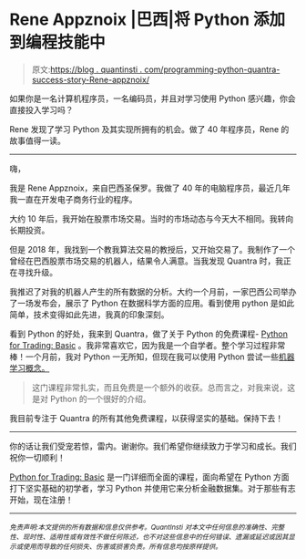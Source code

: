 # Rene Appznoix |巴西|将 Python 添加到编程技能中

> 原文:[https://blog . quantinsti . com/programming-python-quantra-success-story-Rene-appznoix/](https://blog.quantinsti.com/programming-python-quantra-success-story-rene-appznoix/)

如果你是一名计算机程序员，一名编码员，并且对学习使用 Python 感兴趣，你会直接投入学习吗？

Rene 发现了学习 Python 及其实现所拥有的机会。做了 40 年程序员，Rene 的故事值得一读。

* * *

嗨，

我是 Rene Appznoix，来自巴西圣保罗。我做了 40 年的电脑程序员，最近几年我一直在开发电子商务行业的程序。

大约 10 年后，我开始在股票市场交易。当时的市场动态与今天大不相同。我转向长期投资。

但是 2018 年，我找到一个教我算法交易的教授后，又开始交易了。我制作了一个曾经在巴西股票市场交易的机器人，结果令人满意。当我发现 Quantra 时，我正在寻找升级。

我推迟了对我的机器人产生的所有数据的分析。大约一个月前，一家巴西公司举办了一场发布会，展示了 Python 在数据科学方面的应用。看到使用 python 是如此简单，技术变得如此先进，我真的印象深刻。

看到 Python 的好处，我来到 Quantra，做了关于 Python 的免费课程- [Python for Trading: Basic](https://quantra.quantinsti.com/course/python-trading-basic) 。我非常喜欢它，因为我是一个自学者。整个学习过程非常棒！一个月前，我对 Python 一无所知，但现在我可以使用 Python 尝试一些[机器学习概念。](/trading-using-machine-learning-python/)

> 这门课程非常扎实，而且免费是一个额外的收获。总而言之，对我来说，这是对 Python 的一个很好的介绍。

我目前专注于 Quantra 的所有其他免费课程，以获得坚实的基础。保持下去！

* * *

你的话让我们受宠若惊，雷内。谢谢你。我们希望你继续致力于学习和成长。我们祝你一切顺利！

[Python for Trading: Basic](https://quantra.quantinsti.com/course/python-trading-basic) 是一门详细而全面的课程，面向希望在 Python 方面打下坚实基础的初学者，学习 Python 并使用它来分析金融数据集。对于那些有志开始，现在注册！

* * *

*<small>免责声明:本文提供的所有数据和信息仅供参考。QuantInsti 对本文中任何信息的准确性、完整性、现时性、适用性或有效性不做任何陈述，也不对这些信息中的任何错误、遗漏或延迟或因其显示或使用而导致的任何损失、伤害或损害负责。所有信息均按原样提供。</small>*